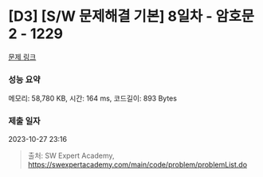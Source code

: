# [D3] [S/W 문제해결 기본] 8일차 - 암호문2 - 1229 

[문제 링크](https://swexpertacademy.com/main/code/problem/problemDetail.do?contestProbId=AV14yIsqAHYCFAYD) 

### 성능 요약

메모리: 58,780 KB, 시간: 164 ms, 코드길이: 893 Bytes

### 제출 일자

2023-10-27 23:16



> 출처: SW Expert Academy, https://swexpertacademy.com/main/code/problem/problemList.do